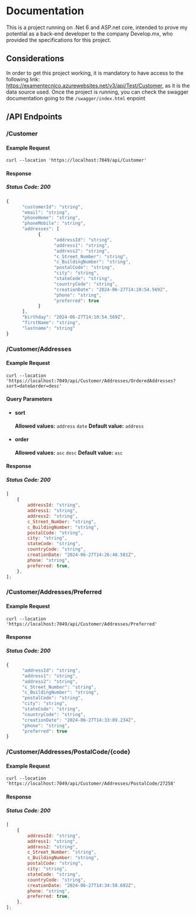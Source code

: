 # Documentation

This is a project running on .Net 6 and ASP.net core, intended to prove my potential as a back-end developer to the company Develop.mx, who provided the specifications for this project.

## Considerations

In order to get this project working, it is mandatory to have access to the following link:
https://examentecnico.azurewebsites.net/v3/api/Test/Customer, as it is the data source used.
Once the project is running, you can check the swagger documentation going to the `/swagger/index.html` enpoint

## /API Endpoints

### /Customer

#### Example Request

    curl --location 'https://localhost:7049/api/Customer'

#### Response

##### Status Code: 200

```javascript
{
	  "customerId": "string",
	  "email": "string",
	  "phoneHome": "string",
	  "phoneMobile": "string",
	  "addresses": [
			{
				  "addressId": "string",
				  "address1": "string",
				  "address2": "string",
				  "c_Street_Number": "string",
				  "c_BuildingNumber": "string",
				  "postalCode": "string",
				  "city": "string",
				  "stateCode": "string",
				  "countryCode": "string",
				  "creationDate": "2024-06-27T14:10:54.569Z",
				  "phone": "string",
				  "preferred": true
			}
	  ],
	  "birthday": "2024-06-27T14:10:54.569Z",
	  "firstName": "string",
	  "lastname": "string"
}
```

### /Customer/Addresses

#### Example Request

    curl --location 'https://localhost:7049/api/Customer/Addresses/OrderedAddresses?sort=date&order=desc'

#### Query Parameters

-   #### sort
    **Allowed values:** `address` `date`
    **Default value:** `address`
-   #### order
    **Allowed values:** `asc` `desc`
    **Default value:** `asc`

#### Response

##### Status Code: 200

```javascript
[
    {
        addressId: "string",
        address1: "string",
        address2: "string",
        c_Street_Number: "string",
        c_BuildingNumber: "string",
        postalCode: "string",
        city: "string",
        stateCode: "string",
        countryCode: "string",
        creationDate: "2024-06-27T14:26:48.581Z",
        phone: "string",
        preferred: true,
    },
];
```

### /Customer/Addresses/Preferred

#### Example Request

    curl --location 'https://localhost:7049/api/Customer/Addresses/Preferred'

#### Response

##### Status Code: 200

```javascript
{
	  "addressId": "string",
	  "address1": "string",
	  "address2": "string",
	  "c_Street_Number": "string",
	  "c_BuildingNumber": "string",
	  "postalCode": "string",
	  "city": "string",
	  "stateCode": "string",
	  "countryCode": "string",
	  "creationDate": "2024-06-27T14:33:09.234Z",
	  "phone": "string",
	  "preferred": true
}
```

### /Customer/Addresses/PostalCode/{code}

#### Example Request

    curl --location 'https://localhost:7049/api/Customer/Addresses/PostalCode/27258'

#### Response

##### Status Code: 200

```javascript
[
    {
        addressId: "string",
        address1: "string",
        address2: "string",
        c_Street_Number: "string",
        c_BuildingNumber: "string",
        postalCode: "string",
        city: "string",
        stateCode: "string",
        countryCode: "string",
        creationDate: "2024-06-27T14:34:58.692Z",
        phone: "string",
        preferred: true,
    },
];
```
